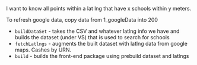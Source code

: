 I want to know all points within a lat lng that have x schools within y meters.

To refresh google data, copy data from 1_googleData into 200

- `buildDataSet` - takes the CSV and whatever latlng info we have and builds the dataset (under VS) that is used to search for schools
- `fetchLatlngs` - augments the built dataset with latlng data from google maps.  Cashes by URN.
- `build` - builds the front-end package using prebuild dataset and latlngs